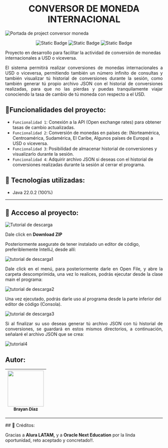 <h1 align="center"> CONVERSOR DE MONEDA INTERNACIONAL </h1>

![Portada de project conversor moneda](https://github.com/user-attachments/assets/0e9558d2-0cac-4132-bcaa-911ac8699f50)
<p align="center">
<img alt="Static Badge" src="https://img.shields.io/badge/Release%20date-October%202024-green"> <img alt="Static Badge" src="https://img.shields.io/badge/Status-En%20constante%20desarrollo-green"> <img alt="Static Badge" src="https://img.shields.io/badge/version-1.0-blue">
</p>

<p>Proyecto en desarrollo para facilitar la actividad de conversión de monedas internacionales a USD o viceversa.</p>
<p align="justify">El sistema permitirá realizar conversiones de monedas internacionales a USD o viceversa, permitiendo también un número infinito de consultas y también visualizar tú historial de conversiones durante la sesión, como también generar tú propio archivo JSON con el historial de conversiones realizadas, para que no las pierdas y puedas tranquilamente viajar conociendo la tasa de cambio de tú moneda con respecto a el USD.</p>

## 🔨Funcionalidades del proyecto:
- `Funcionalidad 1`: Conexión a la API (Open exchange rates) para obtener tasas de cambio actualizadas.
- `Funcionalidad 2`: Conversión de monedas en países de: (Norteamérica, Centroamérica, Sudamérica, El Caribe, Algunos países de Europa) a USD o viceversa.
- `Funcionalidad 3`: Posibilidad de almacenar historial de conversiones y visualizarlo durante la sesión.
- `Funcionalidad 4`: Adquirir archivo JSON si deseas con el historial de conversiones realizadas durante la sesión al cerrar el programa.

## 🧠 Tecnologías utilizadas: 
- Java 22.0.2 (100%)
<hr>

## 📂 Accceso al proyecto: 
![Tutorial de descarga](https://github.com/user-attachments/assets/47880697-7c99-4129-9c79-e8e1d007c3e6)
<p>Dale click en <strong color="red">Download ZIP</strong></p>
<p>Posteriormente asegurate de tener instalado un editor de código, preferiblemente IntelliJ, desde allí: </p>

![tutorial de descarga1](https://github.com/user-attachments/assets/c1ca8908-2f2d-4373-ad8a-2eb4ff15cb9b)

<p align="justify">Dale click en el menú, para posteriormente darle en Open File, y abre la carpeta descomprimida, una vez lo realices, podrás ejecutar desde la clase main el programa:  </p>

![tutorial de descarga2](https://github.com/user-attachments/assets/0b5cf7cf-964c-41ab-8c17-064a05f9fe31)

<p>Una vez ejecutado, podrás darle uso al programa desde la parte inferior del editor de código (Consola).</p>

![tutorial de descarga3](https://github.com/user-attachments/assets/5239f4e7-18b7-4be7-a761-dc6ba333b8d5)

<p align="justify">Si al finalizar su uso deseas generar tú archivo JSON con tú historial de conversiones, se guardará en estos mismos directorios, a continuación, señalaré el archivo JSON que se crea: </p>

![tutorial4](https://github.com/user-attachments/assets/6f919c47-74a3-4a2c-a964-e9bbd13ced76)


## Autor:

| [<img src="https://avatars.githubusercontent.com/u/166320575?s=400&u=d0ae42a77ad4a0d990a57bb194d54e427bd34df3&v=4" width=115><br><sub>Brayan Díaz</sub>](https://github.com/BrayanDiaz89) |
| :---: |

<hr>
## 🥇 Créditos:
<p align="jutify"> Gracias a <strong src="https://www.aluracursos.com/">Alura LATAM,</strong> y a <strong src="https://www.oracle.com/co/education/oracle-next-education/">Oracle Next Education</strong> por la linda oportunidad, reto aceptado y concretado!!.</p>


